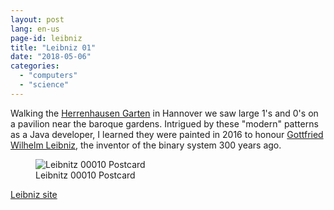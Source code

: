 ```yaml
---
layout: post
lang: en-us
page-id: leibniz
title: "Leibniz 01"
date: "2018-05-06"
categories:
  - "computers"
  - "science"
---
```


Walking the [Herrenhausen Garten](http://www.herrenhaeuser-gaerten.de) in Hannover we saw large 1's and 0's on a pavilion
near the baroque gardens. Intrigued by these "modern" patterns as a Java developer, I
learned they were painted in 2016 to honour [Gottfried Wilhelm Leibniz](http://leibniz-binary.com), the
inventor of the binary system 300 years ago.

<figure><img src='{{ "/assets//img/blog/Leibniz-E-01000101.jpg" | relative_url }}' alt="Leibnitz 00010 Postcard" class='img-fluid'><figcaption class="kleiner">Leibnitz 00010 Postcard</figcaption></figure>

[Leibniz site](http://leibniz-binary.com/binaercode-alphabet)
